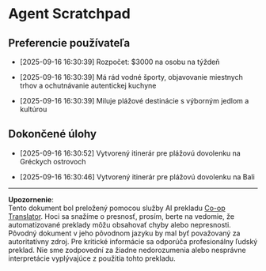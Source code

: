<!--
CO_OP_TRANSLATOR_METADATA:
{
  "original_hash": "9e2a4a04b4686b008a7e06f916884e58",
  "translation_date": "2025-09-18T16:30:58+00:00",
  "source_file": "12-context-engineering/code_samples/vacation_agent_scratchpad.md",
  "language_code": "sk"
}
-->
# Agent Scratchpad

## Preferencie používateľa

- [2025-09-16 16:30:39] Rozpočet: $3000 na osobu na týždeň

- [2025-09-16 16:30:39] Má rád vodné športy, objavovanie miestnych trhov a ochutnávanie autentickej kuchyne

- [2025-09-16 16:30:39] Miluje plážové destinácie s výborným jedlom a kultúrou

## Dokončené úlohy

- [2025-09-16 16:30:52] Vytvorený itinerár pre plážovú dovolenku na Gréckych ostrovoch

- [2025-09-16 16:30:46] Vytvorený itinerár pre plážovú dovolenku na Bali

---

**Upozornenie**:  
Tento dokument bol preložený pomocou služby AI prekladu [Co-op Translator](https://github.com/Azure/co-op-translator). Hoci sa snažíme o presnosť, prosím, berte na vedomie, že automatizované preklady môžu obsahovať chyby alebo nepresnosti. Pôvodný dokument v jeho pôvodnom jazyku by mal byť považovaný za autoritatívny zdroj. Pre kritické informácie sa odporúča profesionálny ľudský preklad. Nie sme zodpovední za žiadne nedorozumenia alebo nesprávne interpretácie vyplývajúce z použitia tohto prekladu.